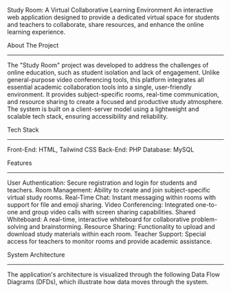 Study Room: A Virtual Collaborative Learning Environment
An interactive web application designed to provide a dedicated virtual space for students and teachers to collaborate, share resources, and enhance the online learning experience.

About The Project
_______________________________________________________
The "Study Room" project was developed to address the challenges of online education, such as student isolation and lack of engagement. Unlike general-purpose video conferencing tools, this platform integrates all essential academic collaboration tools into a single, user-friendly environment. It provides subject-specific rooms, real-time communication, and resource sharing to create a focused and productive study atmosphere.
The system is built on a client-server model using a lightweight and scalable tech stack, ensuring accessibility and reliability.


Tech Stack
_______________________________________________________
Front-End: HTML, Tailwind CSS 
Back-End: PHP 
Database: MySQL 


Features
_______________________________________________________
User Authentication: Secure registration and login for students and teachers.
Room Management: Ability to create and join subject-specific virtual study rooms.
Real-Time Chat: Instant messaging within rooms with support for file and emoji sharing.
Video Conferencing: Integrated one-to-one and group video calls with screen sharing capabilities.
Shared Whiteboard: A real-time, interactive whiteboard for collaborative problem-solving and brainstorming.
Resource Sharing: Functionality to upload and download study materials within each room.
Teacher Support: Special access for teachers to monitor rooms and provide academic assistance.

System Architecture
_______________________________________________________
The application's architecture is visualized through the following Data Flow Diagrams (DFDs), which illustrate how data moves through the system.

